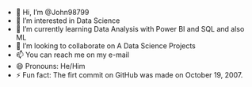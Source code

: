 - 👋 Hi, I’m @John98799
- 👀 I’m interested in Data Science
- 🌱 I’m currently learning Data Analysis with Power BI and SQL and also ML 
- 💞️ I’m looking to collaborate on A Data Science Projects
- 📫 You can reach me on my e-mail
- 😄 Pronouns: He/Him
- ⚡ Fun fact: The firt commit on GitHub was made on October 19, 2007. 

<!---
John98799/John98799 is a ✨ special ✨ repository because its `README.md` (this file) appears on your GitHub profile.
You can click the Preview link to take a look at your changes.
--->
